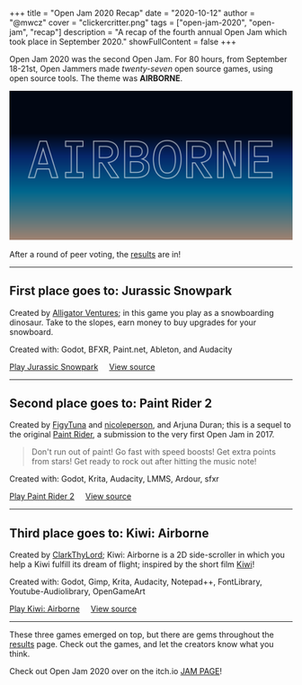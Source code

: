 +++
title = "Open Jam 2020 Recap"
date = "2020-10-12"
author = "@mwcz"
cover = "clickercritter.png"
tags = ["open-jam-2020", "open-jam", "recap"]
description = "A recap of the fourth annual Open Jam which took place in September 2020."
showFullContent = false
+++

<style>
.game-play-button {
margin-left: 0.4em;
margin-top: -0.2em;
}
pfe-cta {
margin-right: 1em;
}
</style>

Open Jam 2020 was the second Open Jam.  For 80 hours, from September 18-21st, Open Jammers made _twenty-seven_ open source games, using open source tools.  The theme was **AIRBORNE**.

![theme: airborne](./airborne.png)

After a round of peer voting, the [results][results] are in!

---

## <pfe-icon size="lg" icon="fas-trophy" style="--pfe-icon--Color: gold"></pfe-icon> First place goes to: Jurassic Snowpark

Created by [Alligator Ventures](https://alligatorventures.itch.io/); in this game you play as a snowboarding dinosaur.  Take to the slopes, earn money to buy upgrades for your snowboard.

Created with: Godot, BFXR, Paint.net, Ableton, and Audacity

<pfe-cta pfe-priority="primary" style="float: left">
    <a target="_blank" href="https://alligatorventures.itch.io/jurrassic-snowpark">Play Jurassic Snowpark</a>
    <pfe-icon icon="far-play-circle" class="game-play-button"></pfe-icon>
</pfe-cta>

<pfe-cta pfe-priority="secondary" pfe-color="accent">
    <a target="_blank" href="https://github.com/m7rk/openjam">View source</a>
</pfe-cta>

---

## <pfe-icon size="lg" icon="fas-trophy" style="--pfe-icon--Color: silver"></pfe-icon> Second place goes to: Paint Rider 2

Created by [FigyTuna](https://figytuna.itch.io/) and [nicoleperson](https://nicoleperson.itch.io/), and Arjuna Duran; this is a sequel to the original <a href="https://figytuna.itch.io/paint-rider" target=_blank>Paint Rider</a>, a submission to the very first Open Jam in 2017.

> Don't run out of paint! Go fast with speed boosts! Get extra points from stars! Get ready to rock out after hitting the music note!

Created with: Godot, Krita, Audacity, LMMS, Ardour, sfxr

<pfe-cta pfe-priority="primary" pfe-color="accent" style="float: left">
    <a target="_blank" href="https://figytuna.itch.io/paint-rider-2">Play Paint Rider 2</a>
    <pfe-icon icon="far-play-circle" class="game-play-button"></pfe-icon>
</pfe-cta>

<pfe-cta pfe-priority="secondary" pfe-color="accent">
    <a target="_blank" href="https://github.com/FigyTuna/PaintRider2">View source</a>
</pfe-cta>

---

## <pfe-icon size="lg" icon="fas-trophy" style="--pfe-icon--Color: brown"></pfe-icon> Third place goes to: Kiwi: Airborne 

Created by [ClarkThyLord](https://clarkthylord.itch.io/); Kiwi: Airborne is a 2D side-scroller in which you help a Kiwi fulfill its dream of flight; inspired by the short film [Kiwi](https://www.youtube.com/watch?v=sdUUx5FdySs)!

Created with: Godot, Gimp, Krita, Audacity, Notepad++, FontLibrary, Youtube-Audiolibrary, OpenGameArt

<pfe-cta pfe-priority="primary" pfe-color="accent" style="float: left">
    <a target="_blank" href="https://clarkthylord.itch.io/kiwi-airborne">Play Kiwi: Airborne</a>
    <pfe-icon icon="far-play-circle" class="game-play-button"></pfe-icon>
</pfe-cta>

<pfe-cta pfe-priority="secondary" pfe-color="accent">
    <a target="_blank" href="https://github.com/ClarkThyLord/Kiwi-Airborne">View source</a>
</pfe-cta>

---

These three games emerged on top, but there are gems throughout the [results][results] page.  Check out the games, and let the creators know what you think.



Check out Open Jam 2020 over on the itch.io [<pfe-icon size="2x" style="--pfe-icon--Color: hotpink" icon="fab-itch-io"></pfe-icon>JAM PAGE<pfe-icon size="2x" style="--pfe-icon--Color: hotpink" icon="fab-itch-io"></pfe-icon>][results]!


[oj2020]: https://itch.io/jam/open-jam-2020
[results]: https://itch.io/jam/open-jam-2020/results


